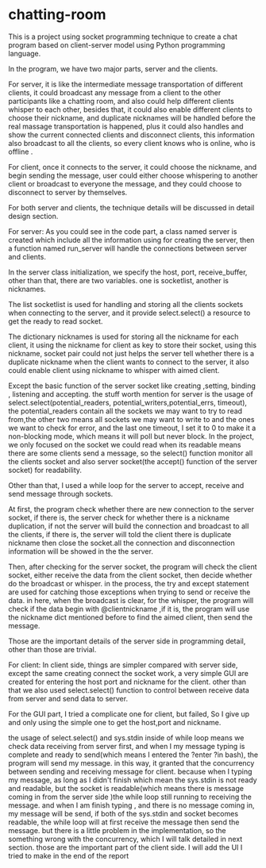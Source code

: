 # chatting-room

This is a project using socket programming technique to create a chat program based on client-server model using Python programming language.

In the program, we have two major parts, server and the clients.

For server, it is like the intermediate message transportation of different clients, it could broadcast any message from a client to the other participants like a chatting room, and also could help different clients whisper to each other, besides that, it could also enable different clients to choose their nickname, and duplicate nicknames will be handled before the real massage transportation is happened, plus it could also handles and show the current connected clients and disconnect clients, this information also broadcast to all the clients, so every client knows who is online, who is offline . 

For client, once it connects to the server, it could choose the nickname, and begin sending the message, user could either choose whispering to another client or broadcast to everyone the message, and they could choose to disconnect to server by themselves.

For both server and clients, the technique details will  be discussed in detail design section.


For server:
As you could see in the code part, a class named server is created which include all the information using for creating the server, then a function named run_server will handle the connections between server and clients. 

In the server class initialization, we specify the host, port, receive_buffer, other than that, there are two variables. one is socketlist, another is nicknames.

The list socketlist is used for handling and storing all the clients sockets when connecting to the server, and it provide select.select() a resource to get the ready to read socket.

The dictionary nicknames is used for storing all the nickname for each client, it using the nickname for client as key to store their socket, using this nickname, socket pair could not just helps the server tell whether there is a duplicate nickname when the client wants to connect to the server, it also could enable client using nickname to whisper with aimed client.

Except the basic function of the server socket like creating ,setting, binding , listening and accepting. the stuff worth mention for server is the usage of select.select(potential_readers, potential_writers,potential_errs, timeout), the potential_readers contain all the sockets we may want to try to read from,the other two means all sockets we may want to write to and the ones we want to check for error, and the last one timeout, I set it to 0 to make it a non-blocking mode, which means it will poll but never block.
In the project, we only focused on the socket we could read when its readable means there are some clients send a message, so the select() function  monitor all the clients socket and also server socket(the accept() function of the server socket) for readability.

Other than that, I used a while loop for the server to accept, receive and send message through sockets. 

At first, the program check whether there are new connection to the server socket, if there is, the server check for whether there is a nickname duplication, if not the server will build the connection and broadcast to all the clients, if there is, the server will told the client there is duplicate nickname then close the socket.all the connection and disconnection information will be showed in the the server.

Then, after checking for the server socket, the program will check the client socket, either receive the data from the client socket, then decide whether do the broadcast or whisper. in the process, the try and except statement are used for catching those exceptions when trying to send or receive the data. in here, when the broadcast is clear, for the whisper, the program will check if the data begin with @clientnickname ,if it is, the program will use the nickname dict mentioned before to find the aimed client, then send the message.

Those are the important details of the server side in programming detail, other than those are trivial.

For client:
In client side, things are simpler compared with server side, except the same creating connect the socket work, a very simple GUI are created for entering the host port and nickname for the client. other than that we also used select.select() function to control between receive data from server and send data to server.

For the GUI part, I tried a complicate one for client, but failed, So I give up and only using the simple one to get the host,port and nickname.

the usage of  select.select() and sys.stdin inside of while loop means we check data receiving  from server first, and when I my message typing is complete and ready to send(which means I entered the ?enter ?in bash),  the program will send my message. in this way, it granted that the concurrency between sending and  receiving message for client. because when I typing my message, as long as I didn't finish which mean the sys.stdin is not ready and readable, but the socket is readable(which means there is message coming in from the server side )the while loop still running to receiving the message. and when I am finish typing , and there is no message coming in, my message will be send, if both of the sys.stdin and socket becomes readable, the while loop will at first receive the message then send the message. but there is a little problem in the implementation, so the something wrong with the concurrency, which I will talk detailed in next section.
those are the important part of the client side. I will add the UI I tried to make in the end of the report
